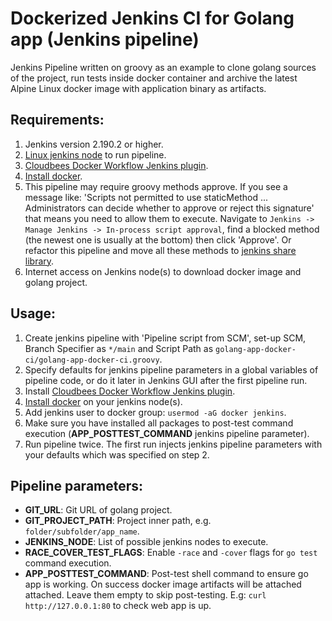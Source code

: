 # Dockerized Jenkins CI for Golang app (Jenkins pipeline)

Jenkins Pipeline written on groovy as an example to clone golang sources of the project, run tests inside
docker container and archive the latest Alpine Linux docker image with application binary as artifacts.

## Requirements:
1. Jenkins version 2.190.2 or higher.
2. [Linux jenkins node](https://www.jenkins.io/doc/book/installing/linux/) to run pipeline.
3. [Cloudbees Docker Workflow Jenkins plugin](https://docs.cloudbees.com/docs/admin-resources/latest/plugins/docker-workflow).
4. [Install docker](https://docs.docker.com/compose/install/linux/).
5. This pipeline may require groovy methods approve. If you see a message like:
   'Scripts not permitted to use staticMethod ... Administrators can decide whether to approve or reject this signature'
   that means you need to allow them to execute. Navigate to `Jenkins -> Manage Jenkins -> In-process script
   approval`, find a blocked method (the newest one is usually at the bottom) then click 'Approve'. Or refactor this
   pipeline and move all these methods to
   [jenkins share library](https://www.jenkins.io/doc/book/pipeline/shared-libraries/).
6. Internet access on Jenkins node(s) to download docker image and golang project. 

## Usage:
1. Create jenkins pipeline with 'Pipeline script from SCM', set-up SCM, Branch Specifier as `*/main` and Script Path as
   `golang-app-docker-ci/golang-app-docker-ci.groovy`.
2. Specify defaults for jenkins pipeline parameters in a global variables of pipeline code, or do it later in Jenkins
   GUI after the first pipeline run.
3. Install
   [Cloudbees Docker Workflow Jenkins plugin](https://docs.cloudbees.com/docs/admin-resources/latest/plugins/docker-workflow).
4. [Install docker](https://docs.docker.com/compose/install/linux/) on your jenkins node(s).
5. Add jenkins user to docker group: `usermod -aG docker jenkins`.
6. Make sure you have installed all packages to post-test command execution (**APP_POSTTEST_COMMAND** jenkins
   pipeline parameter).
7. Run pipeline twice. The first run injects jenkins pipeline parameters with your defaults which was specified on
   step 2.

## Pipeline parameters:
- **GIT_URL**: Git URL of golang project.
- **GIT_PROJECT_PATH**: Project inner path, e.g. `folder/subfolder/app_name`.
- **JENKINS_NODE**: List of possible jenkins nodes to execute.
- **RACE_COVER_TEST_FLAGS**: Enable `-race` and `-cover` flags for `go test` command execution.
- **APP_POSTTEST_COMMAND**: Post-test shell command to ensure go app is working. On success docker image artifacts will
  be attached attached. Leave them empty to skip post-testing. E.g: `curl http://127.0.0.1:80` to check web app is up.
